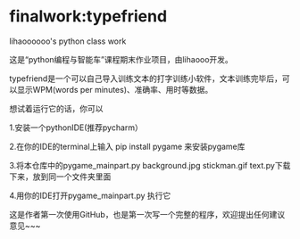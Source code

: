 # finalwork:typefriend
lihaoooooo's python class work

这是“python编程与智能车”课程期末作业项目，由lihaooo开发。

typefriend是一个可以自己导入训练文本的打字训练小软件，文本训练完毕后，可以显示WPM(words per minutes)、准确率、用时等数据。

想试着运行它的话，你可以 

1.安装一个pythonIDE(推荐pycharm）  

2.在你的IDE的terminal上输入 pip install pygame  来安装pygame库

3.将本仓库中的pygame_mainpart.py  background.jpg stickman.gif text.py下载下来，放到同一个文件夹里面

4.用你的IDE打开pygame_mainpart.py 执行它

这是作者第一次使用GitHub，也是第一次写一个完整的程序，欢迎提出任何建议意见~~~
 
